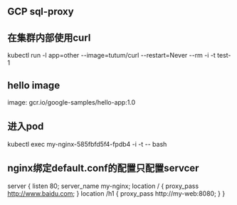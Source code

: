 ## GCP sql-proxy

## 在集群内部使用curl
kubectl run -l app=other --image=tutum/curl --restart=Never --rm -i -t test-1


## hello image
image: gcr.io/google-samples/hello-app:1.0

## 进入pod
kubectl exec my-nginx-585fbfd5f4-fpdb4 -i -t -- bash

## nginx绑定default.conf的配置只配置servcer
  server {
    listen 80;
    server_name my-nginx;
    location / {
      proxy_pass http://www.baidu.com;
    }
    location /h1 {
      proxy_pass http://my-web:8080;
    }
  }
  
